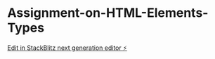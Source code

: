 # Assignment-on-HTML-Elements-Types

[Edit in StackBlitz next generation editor ⚡️](https://stackblitz.com/~/github.com/SurendherD/Assignment-on-HTML-Elements-Types)